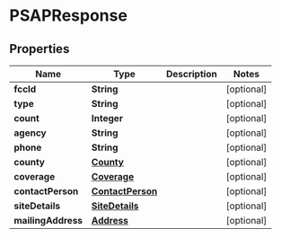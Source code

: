 
# PSAPResponse

## Properties
Name | Type | Description | Notes
------------ | ------------- | ------------- | -------------
**fccId** | **String** |  |  [optional]
**type** | **String** |  |  [optional]
**count** | **Integer** |  |  [optional]
**agency** | **String** |  |  [optional]
**phone** | **String** |  |  [optional]
**county** | [**County**](County.md) |  |  [optional]
**coverage** | [**Coverage**](Coverage.md) |  |  [optional]
**contactPerson** | [**ContactPerson**](ContactPerson.md) |  |  [optional]
**siteDetails** | [**SiteDetails**](SiteDetails.md) |  |  [optional]
**mailingAddress** | [**Address**](Address.md) |  |  [optional]



